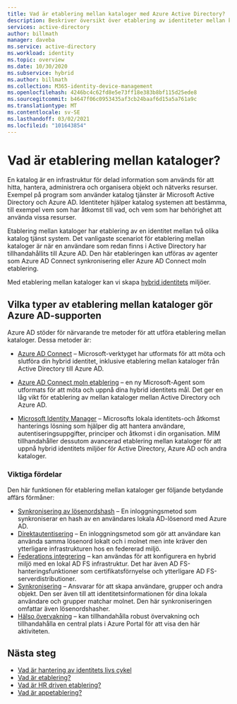 ```yaml
---
title: Vad är etablering mellan kataloger med Azure Active Directory? | Microsoft Docs
description: Beskriver översikt över etablering av identiteter mellan kataloger.
services: active-directory
author: billmath
manager: daveba
ms.service: active-directory
ms.workload: identity
ms.topic: overview
ms.date: 10/30/2020
ms.subservice: hybrid
ms.author: billmath
ms.collection: M365-identity-device-management
ms.openlocfilehash: 4246bc4c62fd8e5e73ff18e383b8bf115d25ede8
ms.sourcegitcommit: b4647f06c0953435af3cb24baaf6d15a5a761a9c
ms.translationtype: MT
ms.contentlocale: sv-SE
ms.lasthandoff: 03/02/2021
ms.locfileid: "101643854"
---
```

# <a name="what-is-inter-directory-provisioning"></a>Vad är etablering mellan kataloger?

En katalog är en infrastruktur för delad information som används för att hitta, hantera, administrera och organisera objekt och nätverks resurser.  Exempel på program som använder katalog tjänster är Microsoft Active Directory och Azure AD.  Identiteter hjälper katalog systemen att bestämma, till exempel vem som har åtkomst till vad, och vem som har behörighet att använda vissa resurser.

Etablering mellan kataloger har etablering av en identitet mellan två olika katalog tjänst system.   Det vanligaste scenariot för etablering mellan kataloger är när en användare som redan finns i Active Directory har tillhandahållits till Azure AD. Den här etableringen kan utföras av agenter som Azure AD Connect synkronisering eller Azure AD Connect moln etablering.

Med etablering mellan kataloger kan vi skapa [hybrid identitets](../hybrid/whatis-hybrid-identity.md) miljöer.


## <a name="what-types-of-inter-directory-provisioning-does-azure-ad-support"></a>Vilka typer av etablering mellan kataloger gör Azure AD-supporten

Azure AD stöder för närvarande tre metoder för att utföra etablering mellan kataloger. Dessa metoder är:

- [Azure AD Connect](../hybrid/whatis-azure-ad-connect.md) – Microsoft-verktyget har utformats för att möta och slutföra din hybrid identitet, inklusive etablering mellan kataloger från Active Directory till Azure AD.

- [Azure AD Connect moln etablering](../cloud-sync/what-is-cloud-sync.md) – en ny Microsoft-Agent som utformats för att möta och uppnå dina hybrid identitets mål.  Det ger en låg vikt för etablering av mellan kataloger mellan Active Directory och Azure AD.

- [Microsoft Identity Manager](/microsoft-identity-manager/microsoft-identity-manager-2016) – Microsofts lokala identitets-och åtkomst hanterings lösning som hjälper dig att hantera användare, autentiseringsuppgifter, principer och åtkomst i din organisation. MIM tillhandahåller dessutom avancerad etablering mellan kataloger för att uppnå hybrid identitets miljöer för Active Directory, Azure AD och andra kataloger.

### <a name="key-benefits"></a>Viktiga fördelar

Den här funktionen för etablering mellan kataloger ger följande betydande affärs förmåner:

- [Synkronisering av lösenordshash](../hybrid/whatis-phs.md) – En inloggningsmetod som synkroniserar en hash av en användares lokala AD-lösenord med Azure AD.
- [Direktautentisering](../hybrid/how-to-connect-pta.md) – En inloggningsmetod som gör att användare kan använda samma lösenord lokalt och i molnet men inte kräver den ytterligare infrastrukturen hos en federerad miljö.
- [Federations integrering](../hybrid/how-to-connect-fed-whatis.md) – kan användas för att konfigurera en hybrid miljö med en lokal AD FS infrastruktur. Det har även AD FS-hanteringsfunktioner som certifikatsförnyelse och ytterligare AD FS-serverdistributioner.
- [Synkronisering](../hybrid/how-to-connect-sync-whatis.md) – Ansvarar för att skapa användare, grupper och andra objekt.  Den ser även till att identitetsinformationen för dina lokala användare och grupper matchar molnet.  Den här synkroniseringen omfattar även lösenordshasher.
- [Hälso övervakning](../hybrid/whatis-azure-ad-connect.md) – kan tillhandahålla robust övervakning och tillhandahålla en central plats i Azure Portal för att visa den här aktiviteten. 


## <a name="next-steps"></a>Nästa steg 
- [Vad är hantering av identitets livs cykel](what-is-identity-lifecycle-management.md)
- [Vad är etablering?](what-is-provisioning.md)
- [Vad är HR driven etablering?](what-is-hr-driven-provisioning.md)
- [Vad är appetablering?](what-is-app-provisioning.md)